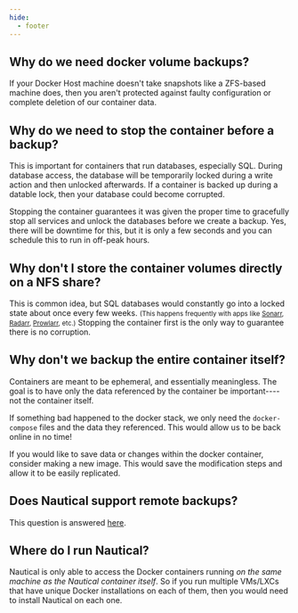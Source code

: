 ```yaml
---
hide:
  - footer
---
```


##  **Why do we need docker volume backups?**
If your Docker Host machine doesn't take snapshots like a ZFS-based machine does, then you aren't protected against faulty configuration or complete deletion of our container data.

## **Why do we need to stop the container before a backup?**
This is important for containers that run databases, especially SQL. During database access, the database will be temporarily locked during a write action and then unlocked afterwards. If a container is backed up during a datable lock, then your database could become corrupted.


Stopping the container guarantees it was given the proper time to gracefully stop all services and unlock the databases before we create a backup. Yes, there will be downtime for this, but it is only a few seconds and you can schedule this to run in off-peak hours.

## **Why don't I store the container volumes directly on a NFS share?**
This is common idea, but SQL databases would constantly go into a locked state about once every few weeks. <small>(This happens frequently with apps like [Sonarr](https://github.com/Sonarr/Sonarr), [Radarr](https://github.com/radarr/radarr), [Prowlarr](https://github.com/Prowlarr/Prowlarr), etc.)</small>
Stopping the container first is the only way to guarantee there is no corruption.

## **Why don't we backup the entire container itself?**
Containers are meant to be ephemeral, and essentially meaningless. The goal is to have only the data referenced by the container be important----not the container itself.

If something bad happened to the docker stack, we only need the `docker-compose` files and the data they referenced. This would allow us to be back online in no time!

If you would like to save data or changes within the docker container, consider making a new image. This would save the modification steps and allow it to be easily replicated.

## **Does Nautical support remote backups?**
This question is answered [here](./advanced/remote-backups.md).

## **Where do I run Nautical?**
Nautical is only able to access the Docker containers running *on the same machine as the Nautical container itself*. So if you run multiple VMs/LXCs that have unique Docker installations on each of them, then you would need to install Nautical on each one.